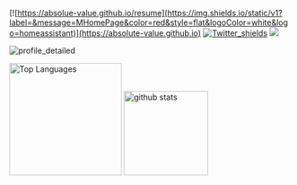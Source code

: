 <!-- badges -->
[![https://absolue-value.github.io/resume](https://img.shields.io/static/v1?label=&message=MHomePage&color=red&style=flat&logoColor=white&logo=homeassistant)](https://absolute-value.github.io)
[![Twitter_shields](https://img.shields.io/twitter/follow/jky_kei?style=social)](https://twitter.com/jky_kei)
![](https://komarev.com/ghpvc/?username=Absolute-Value) 
<!-- profile counter -->

<!-- activity graphs -->
![profile_detailed](http://github-profile-summary-cards.vercel.app/api/cards/profile-details?username=Absolute-Value&theme=tokyonight&count_private=true)

<p align="left"> 
  <img alt="Top Languages" height="200px" src="https://github-readme-stats.vercel.app/api/top-langs/?username=Absolute-Value&layout=compact&count_private=true&show_icons=true&theme=tokyonight" />
  <img alt="github stats" height="150px" src="https://github-readme-stats.vercel.app/api?username=Absolute-Value&count_private=true&show_icons=true&theme=tokyonight" />
</p>
